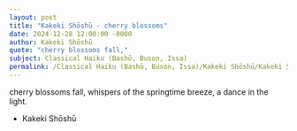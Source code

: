 ```yaml
---
layout: post
title: "Kakeki Shōshū - cherry blossoms"
date: 2024-12-28 12:00:00 -0000
author: Kakeki Shōshū
quote: "cherry blossoms fall,"
subject: Classical Haiku (Bashō, Buson, Issa)
permalink: /Classical Haiku (Bashō, Buson, Issa)/Kakeki Shōshū/Kakeki Shōshū - cherry blossoms
---
```


cherry blossoms fall,
whispers of the springtime breeze,
a dance in the light.


- Kakeki Shōshū
